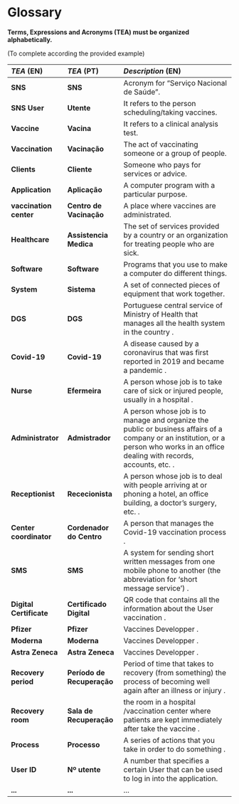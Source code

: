 # Glossary

**Terms, Expressions and Acronyms (TEA) must be organized alphabetically.**

(To complete according the provided example)

| **_TEA_** (EN)         | **_TEA_** (PT)        | **_Description_** (EN)                                                                                                                                                                 |                                       
|:-----------------------|:----------------------|:---------------------------------------------------------------------------------------------------------------------------------------------------------------------------------------|
| **SNS**                | **SNS**               | Acronym for “Serviço Nacional de Saúde”.                                                                                                                                               |
| **SNS User**           | **Utente**            | It refers to the person scheduling/taking vaccines.                                                                                                                                    |
| **Vaccine**            | **Vacina**            | It refers to a clinical analysis test.                                                                                                                                                 |
| **Vaccination**        | **Vacinação**         | The act of vaccinating someone or a group of people.                                                                                                                                   |
| **Clients**            | **Cliente**           | Someone who pays for services or advice.                                                                                                                                               |
| **Application**        | **Aplicação**         | A computer program with a particular purpose.                                                                                                                                          |
| **vaccination center** | **Centro de Vacinação** | A place where vaccines are administrated.                                                                                                                                              |
| **Healthcare**         | **Assistencia Medica** | The set of services provided by a country or an organization for treating people who are sick.                                                                                         |
| **Software**           |**Software**| Programs that you use to make a computer do different things.                                                                                                                          |
| **System**             |**Sistema**| A set of connected pieces of equipment that work together.                                                                                                                             |
| **DGS**                |**DGS**| Portuguese central service of Ministry of Health that manages all the health system in the country     .                                                                               |
| **Covid-19**           |**Covid-19**| A disease caused by a coronavirus that was first reported in 2019 and became a pandemic  .                                                                                             |
| **Nurse**              |**Efermeira**| A person whose job is to take care of sick or injured people, usually in a hospital   .                                                                                                |
| **Administrator**      |**Admistrador**| A person whose job is to manage and organize the public or business affairs of a company or an institution, or a person who works in an office dealing with records, accounts, etc.   .|
| **Receptionist**       |**Rececionista**| A person whose job is to deal with people arriving at or phoning a hotel, an office building, a doctor’s surgery, etc.  .                                                              |
| **Center coordinator** |**Cordenador do Centro**| A person that manages the Covid-19 vaccination process  .                                                                                                                              |
| **SMS**                |**SMS**| A system for sending short written messages from one mobile phone to another (the abbreviation for ‘short message service’)    .                                                       |
| **Digital Certificate**|**Certificado Digital**| QR code that contains all the information about the User vaccination   .                                                                                                               |
| **Pfizer**             |**Pfizer**| Vaccines Developper    .                                                                                                                                                               |
| **Moderna**            |**Moderna**| Vaccines Developper     .                                                                                                                                                              |
| **Astra Zeneca**       |**Astra Zeneca**| Vaccines Developper   .                                                                                                                                                                |
| **Recovery period**    |**Período de Recuperação**| Period of time that takes to recovery (from something) the process of becoming well again after an illness or injury      .                                                            |
| **Recovery room**      | **Sala de Recuperação**  | the room in a hospital /vaccination center where patients are kept immediately after take the vaccine    .                                                                             |
| **Process**            | **Processo**             | A series of actions that you take in order to do something .                                                                                                                           |
| **User ID**            | **Nº utente**            | A number that specifies a certain User that can be used to log in into the application.                                                                                                |
| **...**                | **...**                  | ...                                                                                                                                                                                    |
